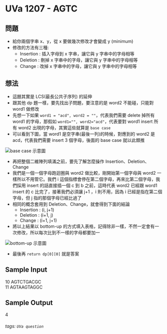 
# UVa 1207 - AGTC

## 問題
* 給你兩個字串 x、y，從 x 要做幾次修改才會變成 y (minimum)
* 修改的方法有三種: 
    * Insertion : 插入字母到 x 字串，讓它與 y 字串中的字母相等
    * Deletion : 刪掉 x 字串中的字母，讓它與 y 字串中的字母相等
    * Change : 改掉 x 字串中的字母，讓它與 y 字串中的字母相等


## 想法
* 這題其實是 LCS(最長公共子序列) 的延伸
* 跟其他 dp 題一樣，要先找出子問題，要注意的是 word2 不能碰，只能對 word1 做修改
* 先想一下如果 `word1 = "acd", word2 = ""`，代表我們需要 delete 掉所有 word1 的字母，那假如 `word1="", word2="acd"`，代表要對 word1 insert 所有 word2 出現的字母，其實這些就算是 `base case`
* 可以看到下圖，當 word1 是空字串(最後一列)的時候，對應到的 word2 是 acd，代表我們需要 insert 3 個字母，後面的 base case 就以此類推

![base case 示意圖](https://i.imgur.com/vxxKOAq.png)

* 再把整個二維陣列填滿之前，要先了解怎麼操作 Insertion、Deletion、Change
* 我們是一個一個字母跑迴圈與 word2 做比較，剛開始第一個字母與 word2 一樣所以不用管它。我們 i 這個指標會停在第二個字母，再來比第二個字母，我們採用 insert 的話直接插一個
c 到 b 之前，這時代表 word2 已經跟 word1 insert 的 c 比完了，接著我們必須讓 j+1 ，i 則不用，因為 i 已經是指在第二個字母，但 j 指的那個字母已經比過了
* 相同的概念套用到 Deletion、Change，就會得到下面的結論
    * Insertion : (i, j+1)
    * Deletion : (i+1, j)
    * Change : (i+1, j+1)
* 將以上結果以 bottom-up 的方式填入表格，記得除非一樣，不然一定會有一次修改，所以每次比到不一樣的字母都要加一

![bottom-up 示意圖](https://i.imgur.com/J3Ji1RZ.png)

* 最後再 `return dp[0][0]` 就是答案

## Sample Input
10 AGTCTGACGC  
11 AGTAAGTAGGC  

## Sample Output
4  

###### tags: `UVa question`





